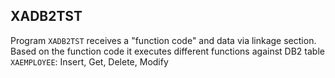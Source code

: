 ## XADB2TST

Program `XADB2TST` receives a "function code" and data via linkage section. Based on the function code it executes different functions against DB2 table `XAEMPLOYEE`:
Insert, Get, Delete, Modify